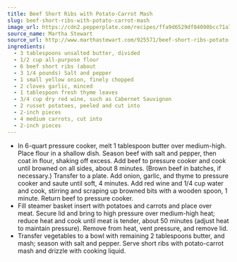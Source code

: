 ```yaml
---
title: Beef Short Ribs with Potato-Carrot Mash
slug: beef-short-ribs-with-potato-carrot-mash
image_url: https://cdn2.pepperplate.com/recipes/ffa9d6529df84090bcc71a7cf88e0e0a.jpg
source_name: Martha Stewart
source_url: http://www.marthastewart.com/925571/beef-short-ribs-potato-carrot-mash
ingredients:
  - 3 tablespoons unsalted butter, divided
  - 1/2 cup all-purpose flour
  - 6 beef short ribs (about
  - 3 1/4 pounds) Salt and pepper
  - 1 small yellow onion, finely chopped
  - 2 cloves garlic, minced
  - 1 tablespoon fresh thyme leaves
  - 3/4 cup dry red wine, such as Cabernet Sauvignon
  - 2 russet potatoes, peeled and cut into
  - 2-inch pieces
  - 4 medium carrots, cut into
  - 2-inch pieces
---
```


* In 6-quart pressure cooker, melt 1 tablespoon butter over medium-high. Place flour in a shallow dish. Season beef with salt and pepper, then coat in flour, shaking off excess. Add beef to pressure cooker and cook until browned on all sides, about 8 minutes. (Brown beef in batches, if necessary.) Transfer to a plate. Add onion, garlic, and thyme to pressure cooker and saute until soft, 4 minutes. Add red wine and 1/4 cup water and cook, stirring and scraping up browned bits with a wooden spoon, 1 minute. Return beef to pressure cooker.
* Fill steamer basket insert with potatoes and carrots and place over meat. Secure lid and bring to high pressure over medium-high heat; reduce heat and cook until meat is tender, about 50 minutes (adjust heat to maintain pressure). Remove from heat, vent pressure, and remove lid.
* Transfer vegetables to a bowl with remaining 2 tablespoons butter, and mash; season with salt and pepper. Serve short ribs with potato-carrot mash and drizzle with cooking liquid.
